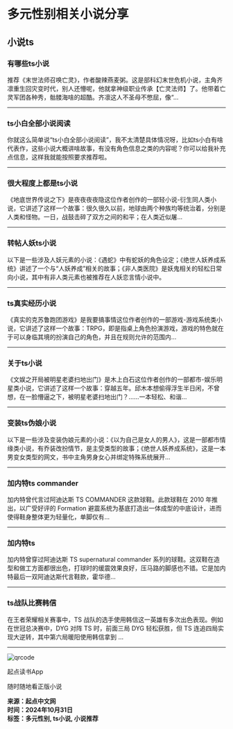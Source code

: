 # 多元性别相关小说分享

## 小说ts

### 有哪些ts小说
推荐《末世法师召唤亡灵》，作者酸辣燕麦粥。这是部科幻末世危机小说，主角齐凛重生回灾变时代，别人还懵呢，他就拿神级职业传承【亡灵法师】了。他带着亡灵军团各种秀，骷髅海啥的超酷。齐凛这人不圣母不憋屈，像“...

---

### ts小白全部小说阅读
你就这么简单说“ts小白全部小说阅读”，我不太清楚具体情况呀，比如ts小白有啥代表作，这些小说大概讲啥故事，有没有角色信息之类的内容呢？你可以给我补充点信息，这样我就能按照要求推荐啦。 

---

### 很大程度上都是ts小说
《地底世界传说之下》是夜夜夜夜隐这位作者创作的一部轻小说-衍生同人类小说，它讲述了这样一个故事：很久很久以前，地球由两个种族均等统治着，分别是人类和怪物。一日，战鼓击碎了双方之间的和平；在人类近似屠...

---

### 转帖人妖ts小说
以下是一些涉及人妖元素的小说：《遇蛇》中有蛇妖的角色设定；《绝世人妖养成系统》讲述了一个与“人妖养成”相关的故事；《非人类医院》是妖鬼相关的轻松日常向小说，其中有非人类元素也被推荐在人妖恋言情小说中。

---

### ts真实经历小说
《真实的克苏鲁跑团游戏》是我要搞事情这位作者创作的一部游戏-游戏系统类小说，它讲述了这样一个故事：TRPG，即是指桌上角色扮演游戏，游戏的特色就在于可以身临其境的扮演自己的角色，并且在规则允许的范围内...

---

### 关于ts小说
《文娱之开局被明星老婆扫地出门》是木上白石这位作者创作的一部都市-娱乐明星类小说，它讲述了这样一个故事：穿越五年。邱木本想偷得浮生半日闲，不曾想，在一脸懵逼之下，被明星老婆扫地出门？……一本轻松、和谐...

---

### 变装ts伪娘小说
以下是一些涉及变装伪娘元素的小说：《以为自己是女人的男人》，这是一部都市情缘类小说，有乔装改扮情节，是主受类型的故事；《绝世人妖养成系统》，这是一本男变女类型的网文，书中主角男身女心并绑定特殊系统展开...

---

### 加内特ts commander
加内特曾代言过阿迪达斯 TS COMMANDER 这款球鞋。此款球鞋在 2010 年推出，以广受好评的 Formation 避震系统为基底打造出一体成型的中底设计，进而使得鞋身整体更为轻量化，单脚仅有...

---

### 加内特ts
加内特曾穿过阿迪达斯 TS supernatural commander 系列的球鞋。这双鞋在造型和做工方面都很出色，打球时的缓震效果良好，压马路的脚感也不错。它是加内特最后一双阿迪达斯代言鞋款，霍华德...

---

### ts战队比赛韩信
在王者荣耀相关赛事中，TS 战队的选手使用韩信这一英雄有多次出色表现。例如在世冠总决赛中，DYG 对阵 TS 时，前面三局 DYG 轻松获胜，但 TS 连追四局实现大逆转，其中第六局暖阳使用韩信拿到 ...

---

![qrcode](https://imgservices-1252317822.image.myqcloud.com/coco/s03032023/fb9dbdd4.avvf16.png)

起点读书App

随时随地看正版小说

**来源：起点中文网**  
**时间：2024年10月31日**  
**标签：多元性别, ts小说, 小说推荐**
